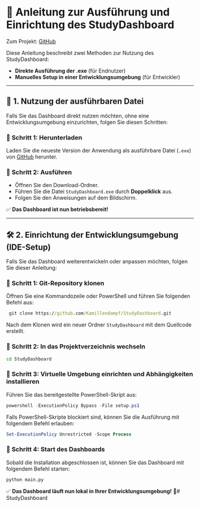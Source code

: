 # 📌 Anleitung zur Ausführung und Einrichtung des StudyDashboard

Zum Projekt: [GitHub](https://github.com/Kamillendampf/StudyDashboard.git) 

Diese Anleitung beschreibt zwei Methoden zur Nutzung des StudyDashboard:
- **Direkte Ausführung der .exe** (für Endnutzer)
- **Manuelles Setup in einer Entwicklungsumgebung** (für Entwickler)

---

## 🚀 1. Nutzung der ausführbaren Datei
Falls Sie das Dashboard direkt nutzen möchten, ohne eine Entwicklungsumgebung einzurichten, folgen Sie diesen Schritten:

### 🔹 **Schritt 1: Herunterladen**
Laden Sie die neueste Version der Anwendung als ausführbare Datei (`.exe`) von [GitHub](https://github.com/Kamillendampf/StudyDashboard/releases/tag/release) herunter.

### 🔹 **Schritt 2: Ausführen**
- Öffnen Sie den Download-Ordner.
- Führen Sie die Datei `StudyDashboard.exe` durch **Doppelklick** aus.
- Folgen Sie den Anweisungen auf dem Bildschirm.

✅ **Das Dashboard ist nun betriebsbereit!**

---

## 🛠 2. Einrichtung der Entwicklungsumgebung (IDE-Setup)
Falls Sie das Dashboard weiterentwickeln oder anpassen möchten, folgen Sie dieser Anleitung:

### 🔹 **Schritt 1: Git-Repository klonen**
Öffnen Sie eine Kommandozeile oder PowerShell und führen Sie folgenden Befehl aus:

```cmd
 git clone https://github.com/Kamillendampf/StudyDashboard.git
```
Nach dem Klonen wird ein neuer Ordner `StudyDashboard` mit dem Quellcode erstellt.

### 🔹 **Schritt 2: In das Projektverzeichnis wechseln**
```cmd
cd StudyDashboard
```

### 🔹 **Schritt 3: Virtuelle Umgebung einrichten und Abhängigkeiten installieren**
Führen Sie das bereitgestellte PowerShell-Skript aus:

```powershell
powershell -ExecutionPolicy Bypass -File setup.ps1
```

Falls PowerShell-Skripte blockiert sind, können Sie die Ausführung mit folgendem Befehl erlauben:

```powershell
Set-ExecutionPolicy Unrestricted -Scope Process
```

### 🔹 **Schritt 4: Start des Dashboards**
Sobald die Installation abgeschlossen ist, können Sie das Dashboard mit folgendem Befehl starten:

```cmd
python main.py
```

✅ **Das Dashboard läuft nun lokal in Ihrer Entwicklungsumgebung!** 🚀# StudyDashboard
